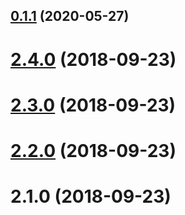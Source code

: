 ## [0.1.1](https://github.com/mattdsteele/gatsby-remark-embed-video-lite/compare/2.4.0...v0.1.1) (2020-05-27)



# [2.4.0](https://github.com/mattdsteele/gatsby-remark-embed-video-lite/compare/2.3.0...2.4.0) (2018-09-23)



# [2.3.0](https://github.com/mattdsteele/gatsby-remark-embed-video-lite/compare/2.2.0...2.3.0) (2018-09-23)



# [2.2.0](https://github.com/mattdsteele/gatsby-remark-embed-video-lite/compare/2.1.0...2.2.0) (2018-09-23)



# 2.1.0 (2018-09-23)



